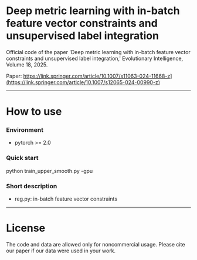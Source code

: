# Deep metric learning with in-batch feature vector constraints and unsupervised label integration

Official code of the paper 'Deep metric learning with in-batch feature vector constraints and unsupervised label integration,' Evolutionary Intelligence, Volume 18, 2025. 

Paper: https://link.springer.com/article/10.1007/s11063-024-11668-z](https://link.springer.com/article/10.1007/s12065-024-00990-z)

---
# How to use
### Environment
* pytorch >= 2.0

  
### Quick start
python train_upper_smooth.py -gpu


### Short description
- reg.py: in-batch feature vector constraints 

---
# License
The code and data are allowed only for noncommercial usage. Please cite our paper if our data were used in your work.
